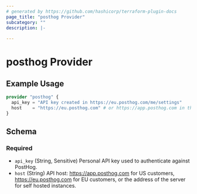 ```yaml
---
# generated by https://github.com/hashicorp/terraform-plugin-docs
page_title: "posthog Provider"
subcategory: ""
description: |-
  
---
```


# posthog Provider



## Example Usage

```terraform
provider "posthog" {
  api_key = "API key created in https://eu.posthog.com/me/settings"
  host    = "https://eu.posthog.com" # or https://app.posthog.com in the US
}
```

<!-- schema generated by tfplugindocs -->
## Schema

### Required

- `api_key` (String, Sensitive) Personal API key used to authenticate against PostHog.
- `host` (String) API host: https://app.posthog.com for US customers, https://eu.posthog.com for EU customers, or the address of the server for self hosted instances.
